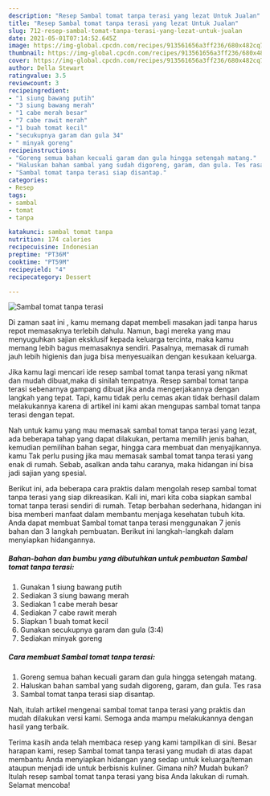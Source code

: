 ```yaml
---
description: "Resep Sambal tomat tanpa terasi yang lezat Untuk Jualan"
title: "Resep Sambal tomat tanpa terasi yang lezat Untuk Jualan"
slug: 712-resep-sambal-tomat-tanpa-terasi-yang-lezat-untuk-jualan
date: 2021-05-01T07:14:52.645Z
image: https://img-global.cpcdn.com/recipes/913561656a3ff236/680x482cq70/sambal-tomat-tanpa-terasi-foto-resep-utama.jpg
thumbnail: https://img-global.cpcdn.com/recipes/913561656a3ff236/680x482cq70/sambal-tomat-tanpa-terasi-foto-resep-utama.jpg
cover: https://img-global.cpcdn.com/recipes/913561656a3ff236/680x482cq70/sambal-tomat-tanpa-terasi-foto-resep-utama.jpg
author: Della Stewart
ratingvalue: 3.5
reviewcount: 3
recipeingredient:
- "1 siung bawang putih"
- "3 siung bawang merah"
- "1 cabe merah besar"
- "7 cabe rawit merah"
- "1 buah tomat kecil"
- "secukupnya garam dan gula 34"
- " minyak goreng"
recipeinstructions:
- "Goreng semua bahan kecuali garam dan gula hingga setengah matang."
- "Haluskan bahan sambal yang sudah digoreng, garam, dan gula. Tes rasa"
- "Sambal tomat tanpa terasi siap disantap."
categories:
- Resep
tags:
- sambal
- tomat
- tanpa

katakunci: sambal tomat tanpa 
nutrition: 174 calories
recipecuisine: Indonesian
preptime: "PT36M"
cooktime: "PT59M"
recipeyield: "4"
recipecategory: Dessert

---
```



![Sambal tomat tanpa terasi](https://img-global.cpcdn.com/recipes/913561656a3ff236/680x482cq70/sambal-tomat-tanpa-terasi-foto-resep-utama.jpg)

Di zaman  saat ini , kamu memang dapat membeli masakan jadi tanpa harus repot memasaknya terlebih dahulu. Namun, bagi mereka yang mau menyuguhkan sajian eksklusif kepada keluarga tercinta, maka kamu memang lebih bagus memasaknya sendiri. Pasalnya, memasak di rumah jauh lebih higienis dan juga bisa menyesuaikan dengan kesukaan keluarga.

Jika kamu lagi mencari ide resep sambal tomat tanpa terasi yang nikmat dan mudah dibuat,maka di sinilah tempatnya. Resep sambal tomat tanpa terasi  sebenarnya gampang dibuat jika anda mengerjakannya dengan langkah yang tepat. Tapi, kamu tidak perlu cemas akan tidak berhasil dalam melakukannya 
karena di artikel ini kami akan mengupas sambal tomat tanpa terasi dengan tepat.  



Nah untuk kamu yang mau memasak sambal tomat tanpa terasi yang lezat, ada beberapa tahap yang dapat dilakukan, pertama memilih jenis bahan, kemudian pemilihan bahan segar, hingga cara membuat dan menyajikannya. kamu Tak perlu pusing jika mau memasak sambal tomat tanpa terasi yang enak di rumah. Sebab, asalkan anda  tahu caranya, maka hidangan ini bisa jadi sajian yang spesial.

Berikut ini, ada beberapa cara praktis  dalam mengolah resep sambal tomat tanpa terasi yang siap dikreasikan. Kali ini, mari kita coba siapkan sambal tomat tanpa terasi sendiri di rumah. Tetap berbahan sederhana, hidangan ini bisa memberi manfaat dalam membantu menjaga kesehatan tubuh kita. Anda dapat membuat Sambal tomat tanpa terasi menggunakan 7 jenis bahan dan 3 langkah pembuatan. Berikut ini langkah-langkah dalam menyiapkan hidangannya.

<!--inarticleads1-->

##### Bahan-bahan dan bumbu yang dibutuhkan untuk pembuatan Sambal tomat tanpa terasi:

1. Gunakan 1 siung bawang putih
1. Sediakan 3 siung bawang merah
1. Sediakan 1 cabe merah besar
1. Sediakan 7 cabe rawit merah
1. Siapkan 1 buah tomat kecil
1. Gunakan secukupnya garam dan gula (3:4)
1. Sediakan  minyak goreng




<!--inarticleads2-->

##### Cara membuat Sambal tomat tanpa terasi:

1. Goreng semua bahan kecuali garam dan gula hingga setengah matang.
1. Haluskan bahan sambal yang sudah digoreng, garam, dan gula. Tes rasa
1. Sambal tomat tanpa terasi siap disantap.




Nah, itulah artikel mengenai  sambal tomat tanpa terasi  yang praktis dan mudah dilakukan versi kami. Semoga anda mampu melakukannya dengan hasil yang terbaik. 

Terima kasih anda telah membaca resep yang kami tampilkan di sini. Besar harapan kami, resep  Sambal tomat tanpa terasi yang mudah di atas dapat membantu Anda menyiapkan hidangan yang sedap untuk keluarga/teman ataupun menjadi ide untuk berbisnis kuliner. Gimana nih? Mudah bukan? Itulah resep sambal tomat tanpa terasi yang bisa Anda lakukan di rumah. Selamat mencoba!

